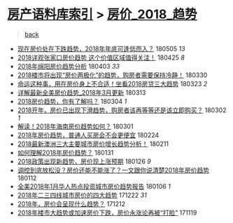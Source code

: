 [房产语料库索引](../../README.md)  > [房价_2018_趋势](房价_2018_趋势.md)
====
> [back](../README.md)

- [现在房价处在下跌趋势，2018年年底可逢低而入？](http://jkwz.applinzi.com/ittc/7099616828521448465.html#%E7%8E%B0%E5%9C%A8%E6%88%BF%E4%BB%B7%E5%A4%84%E5%9C%A8%E4%B8%8B%E8%B7%8C%E8%B6%8B%E5%8A%BF%EF%BC%8C2018%E5%B9%B4%E5%B9%B4%E5%BA%95%E5%8F%AF%E9%80%A2%E4%BD%8E%E8%80%8C%E5%85%A5%EF%BC%9F) 180505 *13* 
- [2018详观张家口房价趋势 这个价值区域值得关注！](http://jkwz.applinzi.com/ittc/7095849905631527943.html#2018%E8%AF%A6%E8%A7%82%E5%BC%A0%E5%AE%B6%E5%8F%A3%E6%88%BF%E4%BB%B7%E8%B6%8B%E5%8A%BF+%E8%BF%99%E4%B8%AA%E4%BB%B7%E5%80%BC%E5%8C%BA%E5%9F%9F%E5%80%BC%E5%BE%97%E5%85%B3%E6%B3%A8%EF%BC%81) 180425 *8* 
- [2018年绵阳房价趋势分析](http://jkwz.applinzi.com/ittc/7087806011077559307.html#2018%E5%B9%B4%E7%BB%B5%E9%98%B3%E6%88%BF%E4%BB%B7%E8%B6%8B%E5%8A%BF%E5%88%86%E6%9E%90) 180403 *33* 
- [2018楼市将出现“房价两极化”的趋势，购房者需要保持冷静！](http://jkwz.applinzi.com/ittc/7086268650271278096.html#2018%E6%A5%BC%E5%B8%82%E5%B0%86%E5%87%BA%E7%8E%B0%E2%80%9C%E6%88%BF%E4%BB%B7%E4%B8%A4%E6%9E%81%E5%8C%96%E2%80%9D%E7%9A%84%E8%B6%8B%E5%8A%BF%EF%BC%8C%E8%B4%AD%E6%88%BF%E8%80%85%E9%9C%80%E8%A6%81%E4%BF%9D%E6%8C%81%E5%86%B7%E9%9D%99%EF%BC%81) 180330  
- [命运这种事，用在房价身上不合适！坐看2018房贷三大趋势](http://jkwz.applinzi.com/ittc/7083634218485941258.html#%E5%91%BD%E8%BF%90%E8%BF%99%E7%A7%8D%E4%BA%8B%EF%BC%8C%E7%94%A8%E5%9C%A8%E6%88%BF%E4%BB%B7%E8%BA%AB%E4%B8%8A%E4%B8%8D%E5%90%88%E9%80%82%EF%BC%81%E5%9D%90%E7%9C%8B2018%E6%88%BF%E8%B4%B7%E4%B8%89%E5%A4%A7%E8%B6%8B%E5%8A%BF) 180323 *2* 
- [详解最新全美房价趋势_2018年3月更新](http://jkwz.applinzi.com/ittc/7080086846136910854.html#%E8%AF%A6%E8%A7%A3%E6%9C%80%E6%96%B0%E5%85%A8%E7%BE%8E%E6%88%BF%E4%BB%B7%E8%B6%8B%E5%8A%BF_2018%E5%B9%B43%E6%9C%88%E6%9B%B4%E6%96%B0) 180313  
- [2018房价趋势，你有了解吗？](http://jkwz.applinzi.com/ittc/7076573449273476106.html#2018%E6%88%BF%E4%BB%B7%E8%B6%8B%E5%8A%BF%EF%BC%8C%E4%BD%A0%E6%9C%89%E4%BA%86%E8%A7%A3%E5%90%97%EF%BC%9F) 180304 *1* 
- [2018开年，房价已出现下滑趋势，购房者该再等等还是该立即购买？](http://jkwz.applinzi.com/ittc/7075831580759426064.html#2018%E5%BC%80%E5%B9%B4%EF%BC%8C%E6%88%BF%E4%BB%B7%E5%B7%B2%E5%87%BA%E7%8E%B0%E4%B8%8B%E6%BB%91%E8%B6%8B%E5%8A%BF%EF%BC%8C%E8%B4%AD%E6%88%BF%E8%80%85%E8%AF%A5%E5%86%8D%E7%AD%89%E7%AD%89%E8%BF%98%E6%98%AF%E8%AF%A5%E7%AB%8B%E5%8D%B3%E8%B4%AD%E4%B9%B0%EF%BC%9F) 180302 *1* 
- [解读！2018年海南房价趋势如何？](http://jkwz.applinzi.com/ittc/7075534938634191889.html#%E8%A7%A3%E8%AF%BB%EF%BC%812018%E5%B9%B4%E6%B5%B7%E5%8D%97%E6%88%BF%E4%BB%B7%E8%B6%8B%E5%8A%BF%E5%A6%82%E4%BD%95%EF%BC%9F) 180301  
- [2018年房价趋势，普通人买房会不会更便宜](http://jkwz.applinzi.com/ittc/7073731609201476619.html#2018%E5%B9%B4%E6%88%BF%E4%BB%B7%E8%B6%8B%E5%8A%BF%EF%BC%8C%E6%99%AE%E9%80%9A%E4%BA%BA%E4%B9%B0%E6%88%BF%E4%BC%9A%E4%B8%8D%E4%BC%9A%E6%9B%B4%E4%BE%BF%E5%AE%9C) 180224  
- [2018最新澳洲三大主要城市房价增长趋势分析！](http://jkwz.applinzi.com/ittc/7068757946865812491.html#2018%E6%9C%80%E6%96%B0%E6%BE%B3%E6%B4%B2%E4%B8%89%E5%A4%A7%E4%B8%BB%E8%A6%81%E5%9F%8E%E5%B8%82%E6%88%BF%E4%BB%B7%E5%A2%9E%E9%95%BF%E8%B6%8B%E5%8A%BF%E5%88%86%E6%9E%90%EF%BC%81) 180211  
- [如何理解2018年房价趋势？](http://jkwz.applinzi.com/ittc/7064533564257731594.html#%E5%A6%82%E4%BD%95%E7%90%86%E8%A7%A32018%E5%B9%B4%E6%88%BF%E4%BB%B7%E8%B6%8B%E5%8A%BF%EF%BC%9F) 180131  
- [2018政策出现新趋势，房价现上涨预期](http://jkwz.applinzi.com/ittc/7062899934485808145.html#2018%E6%94%BF%E7%AD%96%E5%87%BA%E7%8E%B0%E6%96%B0%E8%B6%8B%E5%8A%BF%EF%BC%8C%E6%88%BF%E4%BB%B7%E7%8E%B0%E4%B8%8A%E6%B6%A8%E9%A2%84%E6%9C%9F) 180126 *9* 
- [调控到底放松没？房价还能不能涨了？一文跟你说清楚2018年房价趋势](http://jkwz.applinzi.com/ittc/7057493429515191306.html#%E8%B0%83%E6%8E%A7%E5%88%B0%E5%BA%95%E6%94%BE%E6%9D%BE%E6%B2%A1%EF%BC%9F%E6%88%BF%E4%BB%B7%E8%BF%98%E8%83%BD%E4%B8%8D%E8%83%BD%E6%B6%A8%E4%BA%86%EF%BC%9F%E4%B8%80%E6%96%87%E8%B7%9F%E4%BD%A0%E8%AF%B4%E6%B8%85%E6%A5%9A2018%E5%B9%B4%E6%88%BF%E4%BB%B7%E8%B6%8B%E5%8A%BF) 180112  
- [全美2018年1月华人热点投资城市房价趋势报告](http://jkwz.applinzi.com/ittc/7055309705415492625.html#%E5%85%A8%E7%BE%8E2018%E5%B9%B41%E6%9C%88%E5%8D%8E%E4%BA%BA%E7%83%AD%E7%82%B9%E6%8A%95%E8%B5%84%E5%9F%8E%E5%B8%82%E6%88%BF%E4%BB%B7%E8%B6%8B%E5%8A%BF%E6%8A%A5%E5%91%8A) 180106 *1* 
- [2018年二三四线城市房价的四大趋势](http://jkwz.applinzi.com/ittc/7050036367537472529.html#2018%E5%B9%B4%E4%BA%8C%E4%B8%89%E5%9B%9B%E7%BA%BF%E5%9F%8E%E5%B8%82%E6%88%BF%E4%BB%B7%E7%9A%84%E5%9B%9B%E5%A4%A7%E8%B6%8B%E5%8A%BF) 171222 *31* 
- [2018年，房价会呈现什么趋势？](http://jkwz.applinzi.com/ittc/7046116712804516880.html#2018%E5%B9%B4%EF%BC%8C%E6%88%BF%E4%BB%B7%E4%BC%9A%E5%91%88%E7%8E%B0%E4%BB%80%E4%B9%88%E8%B6%8B%E5%8A%BF%EF%BC%9F) 171212  
- [2018年楼市大趋势或加速房价下跌，房价永涨论再被“打脸”](http://jkwz.applinzi.com/ittc/7037795020751504401.html#2018%E5%B9%B4%E6%A5%BC%E5%B8%82%E5%A4%A7%E8%B6%8B%E5%8A%BF%E6%88%96%E5%8A%A0%E9%80%9F%E6%88%BF%E4%BB%B7%E4%B8%8B%E8%B7%8C%EF%BC%8C%E6%88%BF%E4%BB%B7%E6%B0%B8%E6%B6%A8%E8%AE%BA%E5%86%8D%E8%A2%AB%E2%80%9C%E6%89%93%E8%84%B8%E2%80%9D) 171119  
